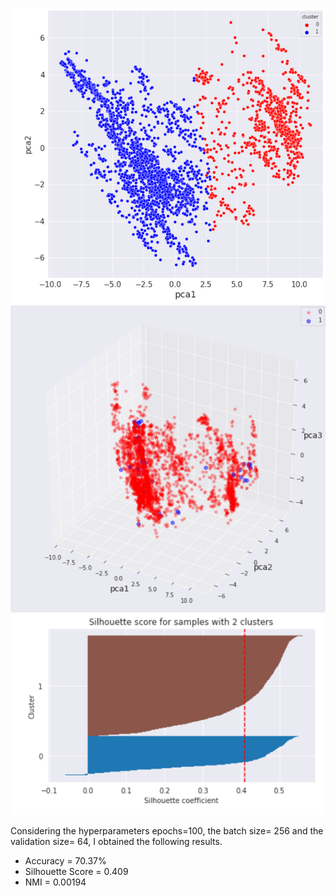 

<img src="images/pca-2.png"></img>
<img src="images/pca-3.png"></img>
<img src="images/silhouette.png"></img>


<p>Considering the hyperparameters epochs=100, the batch size= 256 and the validation size= 64, I obtained the following results.</p>
<ul>
<li>Accuracy = 70.37%</li>
<li>Silhouette Score = 0.409</li>
<li>NMI = 0.00194</li>
</ul>
